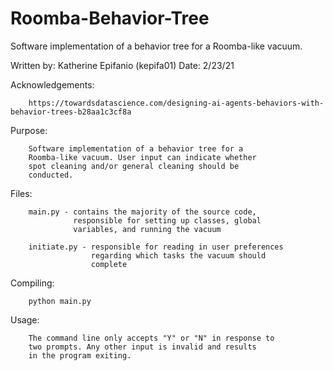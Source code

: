# Roomba-Behavior-Tree
Software implementation of a behavior tree for a Roomba-like vacuum.


Written by:      Katherine Epifanio (kepifa01)
Date:            2/23/21


Acknowledgements:

        https://towardsdatascience.com/designing-ai-agents-behaviors-with-behavior-trees-b28aa1c3cf8a

Purpose:

        Software implementation of a behavior tree for a
        Roomba-like vacuum. User input can indicate whether
        spot cleaning and/or general cleaning should be
        conducted.

Files:

        main.py - contains the majority of the source code,
                  responsible for setting up classes, global
                  variables, and running the vacuum

        initiate.py - responsible for reading in user preferences
                      regarding which tasks the vacuum should
                      complete

Compiling:

        python main.py

Usage:

        The command line only accepts "Y" or "N" in response to
        two prompts. Any other input is invalid and results
        in the program exiting.
